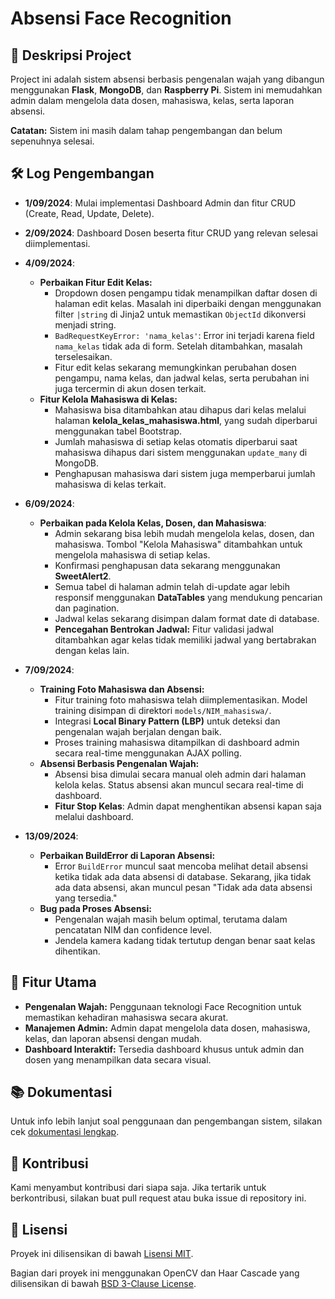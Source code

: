 # Absensi Face Recognition

## 📜 Deskripsi Project
Project ini adalah sistem absensi berbasis pengenalan wajah yang dibangun menggunakan **Flask**, **MongoDB**, dan **Raspberry Pi**. Sistem ini memudahkan admin dalam mengelola data dosen, mahasiswa, kelas, serta laporan absensi.

**Catatan:** Sistem ini masih dalam tahap pengembangan dan belum sepenuhnya selesai.

## 🛠️ Log Pengembangan

- **1/09/2024**: Mulai implementasi Dashboard Admin dan fitur CRUD (Create, Read, Update, Delete).
- **2/09/2024**: Dashboard Dosen beserta fitur CRUD yang relevan selesai diimplementasi.
- **4/09/2024**: 
  - **Perbaikan Fitur Edit Kelas:**
    - Dropdown dosen pengampu tidak menampilkan daftar dosen di halaman edit kelas. Masalah ini diperbaiki dengan menggunakan filter `|string` di Jinja2 untuk memastikan `ObjectId` dikonversi menjadi string.
    - `BadRequestKeyError: 'nama_kelas'`: Error ini terjadi karena field `nama_kelas` tidak ada di form. Setelah ditambahkan, masalah terselesaikan.
    - Fitur edit kelas sekarang memungkinkan perubahan dosen pengampu, nama kelas, dan jadwal kelas, serta perubahan ini juga tercermin di akun dosen terkait.
  - **Fitur Kelola Mahasiswa di Kelas:**
    - Mahasiswa bisa ditambahkan atau dihapus dari kelas melalui halaman **kelola_kelas_mahasiswa.html**, yang sudah diperbarui menggunakan tabel Bootstrap.
    - Jumlah mahasiswa di setiap kelas otomatis diperbarui saat mahasiswa dihapus dari sistem menggunakan `update_many` di MongoDB.
    - Penghapusan mahasiswa dari sistem juga memperbarui jumlah mahasiswa di kelas terkait.

- **6/09/2024**:
  - **Perbaikan pada Kelola Kelas, Dosen, dan Mahasiswa**:
    - Admin sekarang bisa lebih mudah mengelola kelas, dosen, dan mahasiswa. Tombol "Kelola Mahasiswa" ditambahkan untuk mengelola mahasiswa di setiap kelas.
    - Konfirmasi penghapusan data sekarang menggunakan **SweetAlert2**.
    - Semua tabel di halaman admin telah di-update agar lebih responsif menggunakan **DataTables** yang mendukung pencarian dan pagination.
    - Jadwal kelas sekarang disimpan dalam format date di database.
    - **Pencegahan Bentrokan Jadwal:** Fitur validasi jadwal ditambahkan agar kelas tidak memiliki jadwal yang bertabrakan dengan kelas lain.

- **7/09/2024**:
  - **Training Foto Mahasiswa dan Absensi:**
    - Fitur training foto mahasiswa telah diimplementasikan. Model training disimpan di direktori `models/NIM_mahasiswa/`.
    - Integrasi **Local Binary Pattern (LBP)** untuk deteksi dan pengenalan wajah berjalan dengan baik.
    - Proses training mahasiswa ditampilkan di dashboard admin secara real-time menggunakan AJAX polling.
  - **Absensi Berbasis Pengenalan Wajah:**
    - Absensi bisa dimulai secara manual oleh admin dari halaman kelola kelas. Status absensi akan muncul secara real-time di dashboard.
    - **Fitur Stop Kelas**: Admin dapat menghentikan absensi kapan saja melalui dashboard.

- **13/09/2024**:
  - **Perbaikan BuildError di Laporan Absensi:**
    - Error `BuildError` muncul saat mencoba melihat detail absensi ketika tidak ada data absensi di database. Sekarang, jika tidak ada data absensi, akan muncul pesan "Tidak ada data absensi yang tersedia."
  - **Bug pada Proses Absensi:**
    - Pengenalan wajah masih belum optimal, terutama dalam pencatatan NIM dan confidence level.
    - Jendela kamera kadang tidak tertutup dengan benar saat kelas dihentikan.

## 🎯 Fitur Utama
- **Pengenalan Wajah:** Penggunaan teknologi Face Recognition untuk memastikan kehadiran mahasiswa secara akurat.
- **Manajemen Admin:** Admin dapat mengelola data dosen, mahasiswa, kelas, dan laporan absensi dengan mudah.
- **Dashboard Interaktif:** Tersedia dashboard khusus untuk admin dan dosen yang menampilkan data secara visual.

## 📚 Dokumentasi
Untuk info lebih lanjut soal penggunaan dan pengembangan sistem, silakan cek [dokumentasi lengkap](./docs/index.md).

## 💬 Kontribusi
Kami menyambut kontribusi dari siapa saja. Jika tertarik untuk berkontribusi, silakan buat pull request atau buka issue di repository ini.

## 📝 Lisensi
Proyek ini dilisensikan di bawah [Lisensi MIT](LICENSE).

Bagian dari proyek ini menggunakan OpenCV dan Haar Cascade yang dilisensikan di bawah [BSD 3-Clause License](LICENSE_OPEN_CV.md).
